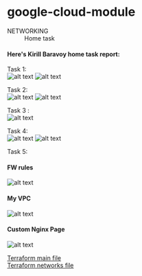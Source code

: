 # google-cloud-module


<dl>
  <dt>NETWORKING</dt>
  <dd>Home task</dd>
</dl>



#### Here's Kirill Baravoy home task report:
Task 1: <br>
![alt text](https://github.com/MNT-Lab/google-cloud-module/blob/kbaravoy/Day%203/img/t1-http-balancer.png "HTTP balancer")
![alt text](https://github.com/MNT-Lab/google-cloud-module/blob/kbaravoy/Day%203/img/t1-load-balancer.png "Load-balancer!")

Task 2: <br>
![alt text](https://github.com/MNT-Lab/google-cloud-module/blob/kbaravoy/Day%203/img/t2-fw-rule.png "FW")
![alt text](https://github.com/MNT-Lab/google-cloud-module/blob/kbaravoy/Day%203/img/t2-list-instance.png "List instance")

Task 3 : <br>
![alt text](https://github.com/MNT-Lab/google-cloud-module/blob/kbaravoy/Day%203/img/t3-done.png "Task 3 done")

Task 4: <br>
![alt text](https://github.com/MNT-Lab/google-cloud-module/blob/kbaravoy/Day%203/img/t4-ping.png "Successful ping")
![alt text](https://github.com/MNT-Lab/google-cloud-module/blob/kbaravoy/Day%203/img/t4-ssh.png "Successful SSH")

Task 5: <br>
#### FW rules
![alt text](https://github.com/MNT-Lab/google-cloud-module/blob/kbaravoy/Day%203/img/t5-fw.png "FW rules")
#### My VPC
![alt text](https://github.com/MNT-Lab/google-cloud-module/blob/kbaravoy/Day%203/img/t5-vpc.png "VPC")
#### Custom Nginx Page
![alt text](https://github.com/MNT-Lab/google-cloud-module/blob/kbaravoy/Day%203/img/t5-nginx.png "Hello!")


[Terraform main file](https://github.com/MNT-Lab/google-cloud-module/blob/kbaravoy/Day%203/main.tf "Main.tf") <br>
[Terraform networks file](https://github.com/MNT-Lab/google-cloud-module/blob/kbaravoy/Day%203/networks.tf "networks.tf") <br>
